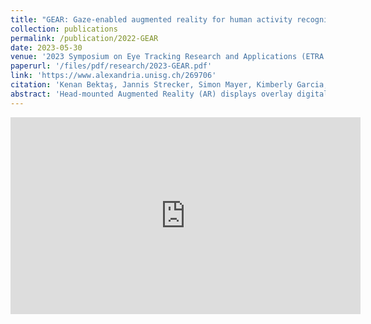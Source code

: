 ```yaml
---
title: "GEAR: Gaze-enabled augmented reality for human activity recognition "
collection: publications
permalink: /publication/2022-GEAR
date: 2023-05-30
venue: '2023 Symposium on Eye Tracking Research and Applications (ETRA ’23)'
paperurl: '/files/pdf/research/2023-GEAR.pdf'
link: 'https://www.alexandria.unisg.ch/269706' 
citation: 'Kenan Bektaş, Jannis Strecker, Simon Mayer, Kimberly Garcia, Jonas Hermann, Kay Erik Jenss, Yasmine Sheila Antille, and Marc Elias Solèr. 2023. GEAR: Gaze-enabled augmented reality for human activity recognition. In 2023 Symposium on Eye Tracking Research and Applications (ETRA ’23), May 30–June 02, 2023, Tubingen, Germany. ACM, New York, NY, USA, 9 pages. https://doi.org/10.1145/3588015.3588402'
abstract: 'Head-mounted Augmented Reality (AR) displays overlay digital information on physical objects. Through eye tracking, they allow novel interaction methods and provide insights into user attention, intentions, and activities. However, only few studies have used gaze-enabled AR displays for human activity recognition (HAR). In an experimental study, we collected gaze data from 10 users on a HoloLens 2 (HL2) while they performed three activities (i.e., read, inspect, search). We trained machine learning models (SVM, Random Forest, Extremely Randomized Trees) with extracted features and achieved an up to 98.7% activity-recognition accuracy. On the HL2, we provided users with an AR feedback that is relevant to their current activity. We present the components of our system (GEAR) including a novel solution to enable the controlled sharing of collected data. We provide the scripts and anonymized datasets which can be used as teaching material in graduate courses or for reproducing our findings.'
---
```


<iframe width="560" height="315" src="https://www.youtube-nocookie.com/embed/Dq-Z5p61J8E" title="YouTube video player" frameborder="0" allow="accelerometer; autoplay; clipboard-write; encrypted-media; gyroscope; picture-in-picture; web-share" allowfullscreen></iframe>
